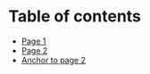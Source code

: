 # Table of contents

* [Page 1](README.md)
* [Page 2](page-2.md)
* [Anchor to page 2](page-2.md#page-heading)
